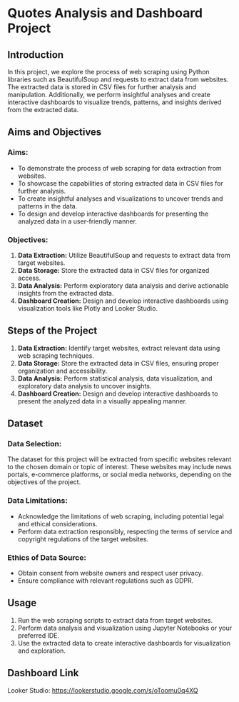 # Quotes Analysis and Dashboard Project

## Introduction
In this project, we explore the process of web scraping using Python libraries such as BeautifulSoup and requests to extract data from websites. The extracted data is stored in CSV files for further analysis and manipulation. Additionally, we perform insightful analyses and create interactive dashboards to visualize trends, patterns, and insights derived from the extracted data.

## Aims and Objectives
### Aims:
- To demonstrate the process of web scraping for data extraction from websites.
- To showcase the capabilities of storing extracted data in CSV files for further analysis.
- To create insightful analyses and visualizations to uncover trends and patterns in the data.
- To design and develop interactive dashboards for presenting the analyzed data in a user-friendly manner.

### Objectives:
1. **Data Extraction:** Utilize BeautifulSoup and requests to extract data from target websites.
2. **Data Storage:** Store the extracted data in CSV files for organized access.
3. **Data Analysis:** Perform exploratory data analysis and derive actionable insights from the extracted data.
4. **Dashboard Creation:** Design and develop interactive dashboards using visualization tools like Plotly and Looker Studio.

## Steps of the Project
1. **Data Extraction:** Identify target websites, extract relevant data using web scraping techniques.
2. **Data Storage:** Store the extracted data in CSV files, ensuring proper organization and accessibility.
3. **Data Analysis:** Perform statistical analysis, data visualization, and exploratory data analysis to uncover insights.
4. **Dashboard Creation:** Design and develop interactive dashboards to present the analyzed data in a visually appealing manner.

## Dataset
### Data Selection:
The dataset for this project will be extracted from specific websites relevant to the chosen domain or topic of interest. These websites may include news portals, e-commerce platforms, or social media networks, depending on the objectives of the project.

### Data Limitations:
- Acknowledge the limitations of web scraping, including potential legal and ethical considerations.
- Perform data extraction responsibly, respecting the terms of service and copyright regulations of the target websites.

### Ethics of Data Source:
- Obtain consent from website owners and respect user privacy.
- Ensure compliance with relevant regulations such as GDPR.

## Usage
1. Run the web scraping scripts to extract data from target websites.
2. Perform data analysis and visualization using Jupyter Notebooks or your preferred IDE.
3. Use the extracted data to create interactive dashboards for visualization and exploration.

## Dashboard Link
Looker Studio: https://lookerstudio.google.com/s/oToomu0q4XQ

